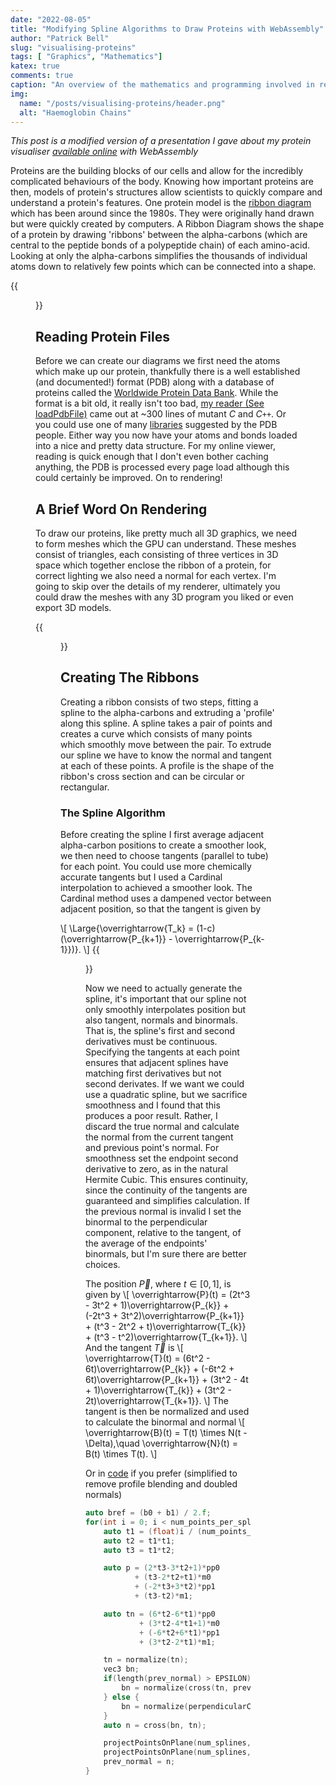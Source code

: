 ```yaml
---
date: "2022-08-05"
title: "Modifying Spline Algorithms to Draw Proteins with WebAssembly"
author: "Patrick Bell"
slug: "visualising-proteins"
tags: [ "Graphics", "Mathematics"]
katex: true
comments: true
caption: "An overview of the mathematics and programming involved in rendering Ribbon Diagrams"
img:
  name: "/posts/visualising-proteins/header.png"
  alt: "Haemoglobin Chains"
---
```


*This post is a modified version of a presentation I gave about my protein visualiser [available online](https://patricklbell.github.io/chemical_visualizer/) with WebAssembly*

Proteins are the building blocks of our cells and allow for the incredibly complicated behaviours of the body. Knowing how important proteins are then, models of protein's structures allow scientists to quickly compare and understand a protein's features. One protein model is the [ribbon diagram](https://en.wikipedia.org/wiki/Ribbon_diagram) which has been around since the 1980s. They were originally hand drawn but were quickly created by computers. A Ribbon Diagram shows the shape of a protein by drawing 'ribbons' between the alpha-carbons (which are central to the peptide bonds of a polypeptide chain) of each amino-acid. Looking at only the alpha-carbons simplifies the thousands of individual atoms down to relatively few points which can be connected into a shape.

{{<figure src="imgs/IgG.png" link="https://www.rcsb.org/structure/1igt" caption="*The IgG2 antibody of a mouse, left are the input atoms, right is the ribbon diagram*" >}}

## Reading Protein Files
Before we can create our diagrams we first need the atoms which make up our protein, thankfully there is a well established (and documented!) format (PDB) along with a database of proteins called the [Worldwide Protein Data Bank](https://www.wwpdb.org/). While the format is a bit old, it really isn't too bad, [my reader (See loadPdbFile)](https://github.com/patricklbell/chemical_visualizer/blob/500440aff3c2200fac61c7097174478f0ba4a6a2/src/loader.cpp) came out at ~300 lines of mutant $C$ and $C\texttt{++}$. Or you could use one of many [libraries](https://mmcif.wwpdb.org/docs/software-resources.html) suggested by the PDB people. Either way you now have your atoms and bonds loaded into a nice and pretty data structure. For my online viewer, reading is quick enough that I don't even bother caching anything, the PDB is processed every page load although this could certainly be improved. On to rendering!

## A Brief Word On Rendering
To draw our proteins, like pretty much all 3D graphics, we need to form meshes which the GPU can understand. These meshes consist of triangles, each consisting of three vertices in 3D space which together enclose the ribbon of a protein, for correct lighting we also need a normal for each vertex. I'm going to skip over the details of my renderer, ultimately you could draw the meshes with any 3D program you liked or even export 3D models.

{{<figure src="imgs/protein-wireframe.png" link="https://www.rcsb.org/structure/1bzv" caption="*The triangles which make up a Ribbon Diagram*" >}}

## Creating The Ribbons
Creating a ribbon consists of two steps, fitting a spline to the alpha-carbons and extruding a 'profile' along this spline. A spline takes a pair of points and creates a curve which consists of many points which smoothly move between the pair. To extrude our spline we have to know the normal and tangent at each of these points. A profile is the shape of the ribbon's cross section and can be circular or rectangular.

### The Spline Algorithm
Before creating the spline I first average adjacent alpha-carbon positions to create a smoother look, we then need to choose tangents (parallel to tube) for each point. You could use more chemically accurate tangents but I used a Cardinal interpolation to achieved a smoother look. The Cardinal method uses a dampened vector between adjacent position, so that the tangent is given by

\\[
\Large{\overrightarrow{T_k} = (1-c) (\overrightarrow{P_{k+1}} - \overrightarrow{P_{k-1}})}.
\\]
{{<figure src="imgs/protein-cardinal.png" link="https://www.rcsb.org/structure/1bzv" caption="*Averaged points and their tangents (c = 0.25)*">}}

Now we need to actually generate the spline, it's important that our spline not only smoothly interpolates position but also tangent, normals and binormals. That is, the spline's first and second derivatives must be continuous. Specifying the tangents at each point ensures that adjacent splines have matching first derivatives but not second derivates. If we want we could use a quadratic spline, but we sacrifice smoothness and I found that this produces a poor result. Rather, I discard the true normal and calculate the normal from the current tangent and previous point's normal. For smoothness set the endpoint second derivative to zero, as in the natural Hermite Cubic. This ensures continuity, since the continuity of the tangents are guaranteed and simplifies calculation. If the previous normal is invalid I set the binormal to the perpendicular component, relative to the tangent, of the average of the endpoints' binormals, but I'm sure there are better choices. 

The position $\overrightarrow{P}$, where $t \in [0, 1]$, is given by
\\[
\overrightarrow{P}(t) = (2t^3 - 3t^2 + 1)\overrightarrow{P_{k}} + (-2t^3 + 3t^2)\overrightarrow{P_{k+1}} + (t^3 - 2t^2 + t)\overrightarrow{T_{k}} + (t^3 - t^2)\overrightarrow{T_{k+1}}.
\\]
And the tangent $\overrightarrow{T}$ is
\\[
\overrightarrow{T}(t) = (6t^2 - 6t)\overrightarrow{P_{k}} + (-6t^2 + 6t)\overrightarrow{P_{k+1}} + (3t^2 - 4t + 1)\overrightarrow{T_{k}} + (3t^2 - 2t)\overrightarrow{T_{k+1}}.
\\]
The tangent is then be normalized and used to calculate the binormal and normal 
\\[
\overrightarrow{B}(t) = T(t) \times N(t - \Delta),\\quad \overrightarrow{N}(t) = B(t) \times T(t).
\\]

Or in [code](https://github.com/patricklbell/chemical_visualizer/blob/500440aff3c2200fac61c7097174478f0ba4a6a2/src/utilities.cpp) if you prefer (simplified to remove profile blending and doubled normals) 

```cpp
auto bref = (b0 + b1) / 2.f;
for(int i = 0; i < num_points_per_spline; i++) {
    auto t1 = (float)i / (num_points_per_spline-1);
    auto t2 = t1*t1;
    auto t3 = t1*t2;

    auto p = (2*t3-3*t2+1)*pp0 
           + (t3-2*t2+t1)*m0
           + (-2*t3+3*t2)*pp1
           + (t3-t2)*m1;

    auto tn = (6*t2-6*t1)*pp0 
            + (3*t2-4*t1+1)*m0
            + (-6*t2+6*t1)*pp1
            + (3*t2-2*t1)*m1;

    tn = normalize(tn);
    vec3 bn;
    if(length(prev_normal) > EPSILON) {
        bn = normalize(cross(tn, prev_normal));
    } else {
        bn = normalize(perpendicularComponent(bref, tn));
    }
    auto n = cross(bn, tn);

    projectPointsOnPlane(num_splines, p, bn, n, pf, &points[num_splines*i]);
    projectPointsOnPlane(num_splines, vec3(0), bn, n, pfn, &normals[num_splines*i]);
    prev_normal = n;
}
```

